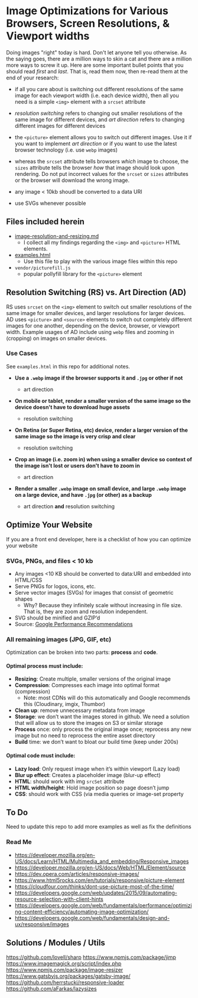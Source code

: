 # Image Optimizations for Various Browsers, Screen Resolutions, & Viewport widths
Doing images "right" today is hard.  Don't let anyone tell you otherwise.  As the saying goes, there are a million ways to skin a cat and there are a million more ways to screw it up.  Here are some important bullet points that you should read _first_ and _last_.  That is, read them now, then re-read them at the end of your research:

- if all you care about is switching out different resolutions of the same image for each viewport width (i.e. each device width), then all you need is a simple `<img>` element with a `srcset` attribute

- _resolution switching_ refers to changing out smaller resolutions of the same image for different devices, and _art direction_ refers to changing different images for different devices

- the `<picture>` element allows you to switch out different images. Use it if you want to implement _art direction_ or if you want to use the latest browser technology (i.e. use `webp` images)

- whereas the `srcset` attribute tells browsers _which_ image to choose, the `sizes` attribute tells the browser _how_ that image should look upon rendering. Do not put incorrect values for the `srcset` or `sizes` attributes or the browser will download the wrong image.

- any image < 10kb shoudl be converted to a data URI

- use SVGs whenever possible


## Files included herein
- [image-resolution-and-resizing.md](https://github.com/benjaminhoffman/front-end-optimizations/blob/master/image-resolution-and-resizing.md)
  - I collect all my findings regarding the `<img>` and `<picture>` HTML elements.
- [examples.html](examples.html)
  - Use this file to play with the various image files within this repo
- `vendor/picturefill.js`
  - popular pollyfill library for the `<picture>` element


## Resolution Switching (RS) vs. Art Direction (AD)
RS uses `srcset` on the `<img>` element to switch out smaller resolutions of the same image for smaller devices, and larger resolutions for larger devices. AD uses `<picture>` and `<source>` elements to switch out completely different images for one another, depending on the device, browser, or viewport width.  Example usages of AD include using `webp` files and zooming in (cropping) on images on smaller devices.

### Use Cases
See `examples.html` in this repo for additional notes.

- **Use a `.webp` image if the browser supports it and `.jpg` or other if not**
  - art direction

- **On mobile or tablet, render a smaller version of the same image so the device doesn't have to download huge assets**
  - resolution switching

- **On Retina (or Super Retina, etc) device, render a larger version of the same image so the image is very crisp and clear**
  - resolution switching

- **Crop an image (i.e. zoom in) when using a smaller device so context of the image isn't lost or users don't have to zoom in**
  - art direction

- **Render a smaller `.webp` image on small device, and large `.webp` image on a large device, and have `.jpg` (or other) as a backup**
  - art direction **and** resolution switching


## Optimize Your Website
If you are a front end developer, here is a checklist of how you can optimize your website

### SVGs, PNGs, and files < 10 kb
- Any images <10 KB should be converted to data:URI and embedded into HTML/CSS
- Serve PNGs for logos, icons, etc.
- Serve vector images (SVGs) for images that consist of geometric shapes
  - Why? Because they infinitely scale without increasing in file size.  That is, they are zoom and resolution independent.
- SVG should be minified and GZIP’d
- Source: [Google Performance Recommendations](https://developers.google.com/web/fundamentals/performance/optimizing-content-efficiency/image-optimization)

### All remaining images (JPG, GIF, etc)
Optimization can be broken into two parts: **process** and **code**.

#### Optimal process must include:
- **Resizing**: Create multiple, smaller versions of the original image
- **Compression**: Compresses each image into optimal format (compression)
  - Note: most CDNs will do this automatically and Google recommends this (Cloudinary, imgix, Thumbor) 
- **Clean up**: remove unnecessary metadata from image
- **Storage**: we don’t want the images stored in github.  We need a solution that will allow us to store the images on S3 or similar storage
- **Process** once: only process the original image once; reprocess any new image but no need to reprocess the entire asset directory
- **Build** time: we don’t want to bloat our build time (keep under 200s)

#### Optimal code must include:
- **Lazy load**: Only request image when it’s within viewport (Lazy load)
- **Blur up effect**: Creates a placeholder image (blur-up effect)
- **HTML**: should work with img `srcSet` attribute
- **HTML width/height**: Hold image position so page doesn’t jump
- **CSS**: should work with CSS (via media queries or image-set property

## To Do
Need to update this repo to add more examples as well as fix the definitions

### Read Me
- https://developer.mozilla.org/en-US/docs/Learn/HTML/Multimedia_and_embedding/Responsive_images
- https://developer.mozilla.org/en-US/docs/Web/HTML/Element/source
- https://dev.opera.com/articles/responsive-images/
- https://www.html5rocks.com/en/tutorials/responsive/picture-element
- https://cloudfour.com/thinks/dont-use-picture-most-of-the-time/
- https://developers.google.com/web/updates/2015/09/automating-resource-selection-with-client-hints
- https://developers.google.com/web/fundamentals/performance/optimizing-content-efficiency/automating-image-optimization/
- https://developers.google.com/web/fundamentals/design-and-ux/responsive/images

## Solutions / Modules / Utils
https://github.com/lovell/sharp
https://www.npmjs.com/package/jimp
https://www.imagemagick.org/script/index.php
https://www.npmjs.com/package/image-resizer
https://www.gatsbyjs.org/packages/gatsby-image/
https://github.com/herrstucki/responsive-loader
https://github.com/aFarkas/lazysizes

